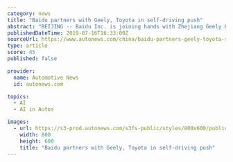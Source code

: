 ```yaml
---
category: news
title: "Baidu partners with Geely, Toyota in self-driving push"
abstract: "BEIJING -- Baidu Inc. is joining hands with Zhejiang Geely Holding Group and Toyota Motor Corp. to cooperate on artificial intelligence amid a push for ... compete with global leaders such as Tesla and Waymo, the self-driving arm of Google parent Alphabet."
publishedDateTime: 2019-07-16T16:33:00Z
sourceUrl: https://www.autonews.com/china/baidu-partners-geely-toyota-self-driving-push
type: article
score: 45
published: false

provider:
  name: Automotive News
  id: autonews.com

topics:
  - AI
  - AI in Autos

images:
  - url: https://s3-prod.autonews.com/s3fs-public/styles/800x600/public/S000201907042150305048.jpg
    width: 800
    height: 600
    title: "Baidu partners with Geely, Toyota in self-driving push"
---
```

